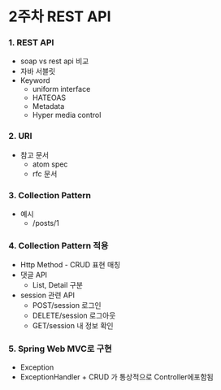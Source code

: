 # 2주차 REST API

### 1. REST API

* soap vs rest api 비교
* 자바 서블릿
* Keyword
  * uniform interface
  * HATEOAS
  * Metadata
  * Hyper media control

### 2. URI

* 참고 문서
  * atom spec
  * rfc 문서

### 3. Collection Pattern

* 예시
  * /posts/1

### 4. Collection Pattern 적용

* Http Method - CRUD 표현 매칭
* 댓글 API
  * List, Detail 구분
* session 관련 API
  * POST/session 로그인
  * DELETE/session 로그아웃
  * GET/session 내 정보 확인

### 5. Spring Web MVC로 구현

* Exception
* ExceptionHandler + CRUD 가 통상적으로 Controller에포함됨

